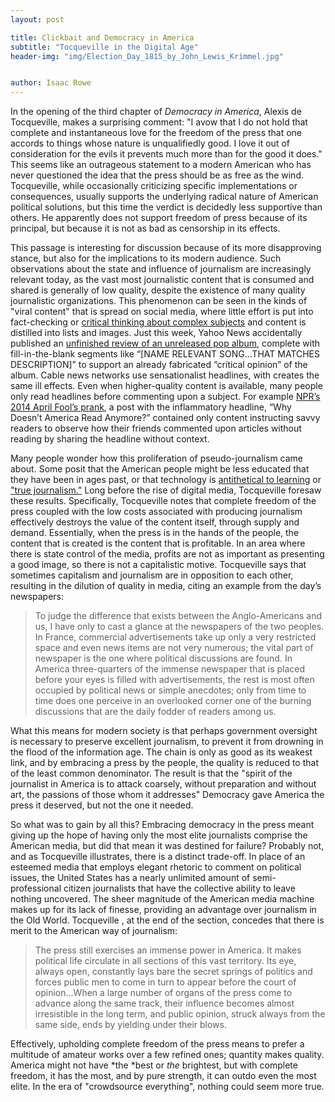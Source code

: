 ```yaml
---
layout: post

title: Clickbait and Democracy in America
subtitle: "Tocqueville in the Digital Age"
header-img: "img/Election_Day_1815_by_John_Lewis_Krimmel.jpg"


author: Isaac Rowe
---
```


In the opening of the third chapter of *Democracy in America*, Alexis de Tocqueville, makes a surprising comment: "I avow that I do not hold that complete and instantaneous love for the freedom of the press that one accords to things whose nature is unqualifiedly good. I love it out of consideration for the evils it prevents much more than for the good it does." This seems like an outrageous statement to a modern American who has never questioned the idea that the press should be as free as the wind. Tocqueville, while occasionally criticizing specific implementations or consequences, usually supports the underlying radical nature of American political solutions, but this time the verdict is decidedly less supportive than others. He apparently does not support freedom of press because of its principal, but because it is not as bad as censorship in its effects.

This passage is interesting for discussion because of its more disapproving stance, but also for the implications to its modern audience. Such observations about the state and influence of journalism are increasingly relevant today, as the vast most journalistic content that is consumed and shared is generally of low quality, despite the existence of many quality journalistic organizations. This phenomenon can be seen in the kinds of "viral content" that is spread on social media, where little effort is put into fact-checking or [critical thinking about complex subjects](http://www.cnn.com/TRANSCRIPTS/0003/31/lkl.00.html) and content is distilled into lists and images. Just this week, Yahoo News accidentally published an [unfinished review of an unreleased pop album](https://twitter.com/bengreenman/status/670375731373936640?lang=en), complete with fill-in-the-blank segments like “[NAME RELEVANT SONG...THAT MATCHES DESCRIPTION]” to support an already fabricated “critical opinion” of the album. Cable news networks use sensationalist headlines, with creates the same ill effects. Even when higher-quality content is available, many people only read headlines before commenting upon a subject. For example [NPR’s 2014 April Fool’s prank](http://www.npr.org/2014/04/01/297690717/why-doesnt-america-read-anymore), a post with the inflammatory headline, “Why Doesn’t America Read Anymore?” contained only content instructing savvy readers to observe how their friends commented upon articles without reading by sharing the headline without context. 

Many people wonder how this proliferation of pseudo-journalism came about. Some posit that the American people might be less educated that they have been in ages past, or that technology is [antithetical to learning](http://www.theatlantic.com/magazine/archive/2008/07/is-google-making-us-stupid/306868/)
 or ["true journalism."](http://www.theaustralian.com.au/opinion/editorials/lost-in-the-twitterverse/story-e6frg71x-1226758522447?nk=5a15961722cc6c22c261324e45577d81-1448828906) Long before the rise of digital media, Tocqueville foresaw these results. Specifically, Tocqueville notes that complete freedom of the press coupled with the low costs associated with producing journalism effectively destroys the value of the content itself, through supply and demand. Essentially, when the press is in the hands of the people, the content that is created is the content that is profitable. In an area where there is state control of the media, profits are not as important as presenting a good image, so there is not a capitalistic motive. Tocqueville says that sometimes capitalism and journalism are in opposition to each other, resulting in the dilution of quality in media, citing an example from the day’s newspapers:

>To judge the difference that exists between the Anglo-Americans and us, I have only to cast a glance at the newspapers of the two peoples. In France, commercial advertisements take up only a very restricted space and even news items are not very numerous; the vital part of newspaper is the one where political discussions are found. In America three-quarters of the immense newspaper that is placed before your eyes is filled with advertisements, the rest is most often occupied by political news or simple anecdotes; only from time to time does one perceive in an overlooked corner one of the burning discussions that are the daily fodder of readers among us.

What this means for modern society is that perhaps government oversight is necessary to preserve excellent journalism, to prevent it from drowning in the flood of the information age. The chain is only as good as its weakest link, and by embracing a press by the people, the quality is reduced to that of the least common denominator. The result is that the "spirit of the journalist in America is to attack coarsely, without preparation and without art, the passions of those whom it addresses" Democracy gave America the press it deserved, but not the one it needed.

So what was to gain by all this? Embracing democracy in the press meant giving up the hope of having only the most elite journalists comprise the American media, but did that mean it was destined for failure? Probably not, and as Tocqueville illustrates, there is a distinct trade-off. In place of an esteemed media that employs elegant rhetoric to comment on political issues, the United States has a nearly unlimited amount of semi-professional citizen journalists that have the collective ability to leave nothing uncovered. The sheer magnitude of the American media machine makes up for its lack of finesse, providing an advantage over journalism in the Old World.  Tocqueville , at the end of the section, concedes that there is merit to the American way of journalism: 

>The press still exercises an immense power in America. It makes political life circulate in all sections of this vast territory. Its eye, always open, constantly lays bare the secret springs of politics and forces public men to come in turn to appear before the court of opinion...When a large number of organs of the press come to advance along the same track, their influence becomes almost irresistible in the long term, and public opinion, struck always from the same side, ends by yielding under their blows.

Effectively, upholding complete freedom of the press means to prefer a multitude of amateur works over a few refined ones; quantity makes quality. America might not have *the *best or *the* brightest, but with complete freedom, it has the most, and by pure strength, it can outdo even the most elite. In the era of "crowdsource everything", nothing could seem more true.
